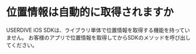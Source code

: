 # 位置情報は自動的に取得されますか

USERDIVE iOS SDKは、ライブラリ単体で位置情報を取得する機能を持っていません。
お客様のアプリで位置情報を取得してからSDKのメソッドを呼び出してください。
